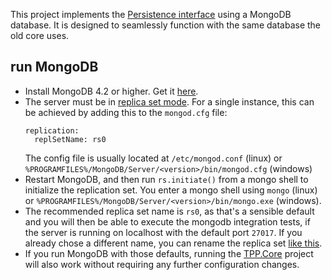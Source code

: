 ﻿This project implements the [Persistence interface](../TPP.Persistence) using a MongoDB database.
It is designed to seamlessly function with the same database the old core uses.

## run MongoDB

- Install MongoDB 4.2 or higher. Get it [here](https://www.mongodb.com/download-center/community).
- The server must be in [replica set mode](https://docs.mongodb.com/manual/tutorial/convert-standalone-to-replica-set/).
  For a single instance, this can be achieved by adding this to the `mongod.cfg` file:
  ```
  replication:
    replSetName: rs0
  ```
  The config file is usually located at `/etc/mongod.conf` (linux) or `%PROGRAMFILES%/MongoDB/Server/<version>/bin/mongod.cfg` (windows)
- Restart MongoDB, and then run `rs.initiate()` from a mongo shell to initialize the replication set. You enter a mongo shell using `mongo` (linux) or `%PROGRAMFILES%/MongoDB/Server/<version>/bin/mongo.exe` (windows).
- The recommended replica set name is `rs0`, as that's a sensible default
  and you will then be able to execute the mongodb integration tests,
  if the server is running on localhost with the default port `27017`.
  If you already chose a different name, you can rename the replica set [like this](https://stackoverflow.com/a/33400608/3688648).
- If you run MongoDB with those defaults, running the [TPP.Core](../TPP.Core)
  project will also work without requiring any further configuration changes.
